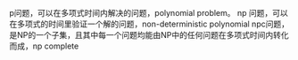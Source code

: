 p问题，可以在多项式时间内解决的问题，polynomial problem。
np 问题，可以在多项式的时间里验证一个解的问题，non-deterministic polynomial
npc问题，是NP的一个子集，且其中每一个问题均能由NP中的任何问题在多项式时间内转化而成，np complete